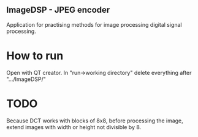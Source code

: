 ## ImageDSP - JPEG encoder
Application for practising methods for image processing digital signal processing.

# How to run
Open with QT creator.
In "run->working directory" delete everything after ".../ImageDSP/"

# TODO
Because DCT works with blocks of 8x8, before processing the image, extend images with width or height not divisible by 8. 
